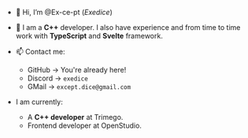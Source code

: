 - 👋 Hi, I’m @Ex-ce-pt (*Exedice*)
- 👀 I am a **C++** developer. I also have experience and from time to time work with **TypeScript** and **Svelte** framework.
- 📫 Contact me:
    - GitHub → You're already here!
    - Discord → `exedice`
    - GMail → `except.dice@gmail.com`

- I am currently:
    - A **C++ developer** at Trimego.
    - Frontend developer at OpenStudio.
